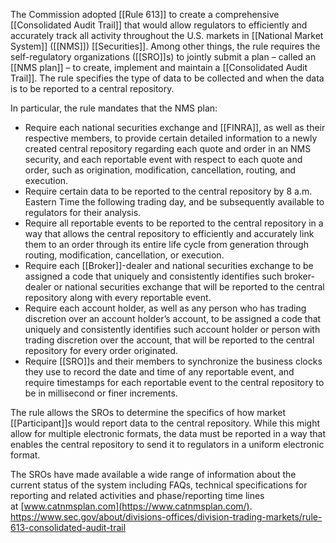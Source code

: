 
The Commission adopted [[Rule 613]] to create a comprehensive [[Consolidated Audit Trail]] that would allow regulators to efficiently and accurately track all activity throughout the U.S. markets in [[National Market System]] ([[NMS]]) [[Securities]]. Among other things, the rule requires the self-regulatory organizations ([[SRO]]s) to jointly submit a plan – called an [[NMS plan]] – to create, implement and maintain a [[Consolidated Audit Trail]]. The rule specifies the type of data to be collected and when the data is to be reported to a central repository.

In particular, the rule mandates that the NMS plan:

- Require each national securities exchange and [[FINRA]], as well as their respective members, to provide certain detailed information to a newly created central repository regarding each quote and order in an NMS security, and each reportable event with respect to each quote and order, such as origination, modification, cancellation, routing, and execution.
- Require certain data to be reported to the central repository by 8 a.m. Eastern Time the following trading day, and be subsequently available to regulators for their analysis.
- Require all reportable events to be reported to the central repository in a way that allows the central repository to efficiently and accurately link them to an order through its entire life cycle from generation through routing, modification, cancellation, or execution.
- Require each [[Broker]]-dealer and national securities exchange to be assigned a code that uniquely and consistently identifies such broker-dealer or national securities exchange that will be reported to the central repository along with every reportable event.
- Require each account holder, as well as any person who has trading discretion over an account holder’s account, to be assigned a code that uniquely and consistently identifies such account holder or person with trading discretion over the account, that will be reported to the central repository for every order originated.
- Require [[SRO]]s and their members to synchronize the business clocks they use to record the date and time of any reportable event, and require timestamps for each reportable event to the central repository to be in millisecond or finer increments.

The rule allows the SROs to determine the specifics of how market [[Participant]]s would report data to the central repository. While this might allow for multiple electronic formats, the data must be reported in a way that enables the central repository to send it to regulators in a uniform electronic format.

The SROs have made available a wide range of information about the current status of the system including FAQs, technical specifications for reporting and related activities and phase/reporting time lines at [www.catnmsplan.com](https://www.catnmsplan.com/).
https://www.sec.gov/about/divisions-offices/division-trading-markets/rule-613-consolidated-audit-trail
